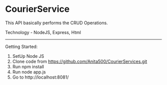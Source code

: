 # CourierService

This API basically performs the CRUD Operations.

Technology - NodeJS, Express, Html

**************************************************
Getting Started:

1. SetUp Node JS
2. Clone code from https://github.com/Anita500/CourierServices.git
3. Run npm install
4. Run node app.js
5. Go to http://localhost:8081/
